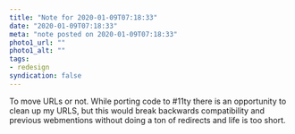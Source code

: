 ```yaml
---
title: "Note for 2020-01-09T07:18:33"
date: "2020-01-09T07:18:33"
meta: "note posted on 2020-01-09T07:18:33"
photo1_url: ""
photo1_alt: ""
tags:
- redesign
syndication: false
---
```

To move URLs or not. While porting code to #11ty there is an opportunity to clean up my URLS, but this would break backwards compatibility and previous webmentions without doing a ton of redirects and life is too short.
